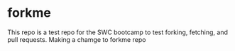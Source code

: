 # forkme
This repo is a test repo for the SWC bootcamp to test forking, fetching, and pull requests. 
Making a chamge to forkme repo
